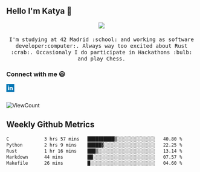 
## Hello I'm Katya :wave:

<p align="center">
  <img src="https://raw.githubusercontent.com/coderjojo/coderjojo/master/img/github.gif" width=100>
  <br><br>
  <samp>
    I'm studying at 42 Madrid :school: </a> and working as software developer:computer:. Always way too excited about Rust :crab:. Occasionaly I do participate in Hackathons :bulb: and play Chess.
  </samp>
</p>

### Connect with me :smiley:
<a href="https://www.linkedin.com/in/ekaterina-prusakova-b209b494/">
  <img align="left" alt="Katya Prusakova" width="21px" src="https://raw.githubusercontent.com/edent/SuperTinyIcons/099dc12b59179d07d534069bc8551718f786d91a/images/svg/linkedin.svg" />
</a>
<br/><br/>


<!--  ![visitors](https://visitor-badge.glitch.me/badge?page_id=KatyaPrusakova/KatyaPrusakova) -->

![ViewCount](https://views.whatilearened.today/views/github/KatyaPrusakova/views.svg)

## Weekly Github Metrics

<!--START_SECTION:waka-->

```text
C             3 hrs 57 mins   ██████████▒░░░░░░░░░░░░░░   40.80 %
Python        2 hrs 9 mins    █████▓░░░░░░░░░░░░░░░░░░░   22.25 %
Rust          1 hr 16 mins    ███▒░░░░░░░░░░░░░░░░░░░░░   13.14 %
Markdown      44 mins         ██░░░░░░░░░░░░░░░░░░░░░░░   07.57 %
Makefile      26 mins         █░░░░░░░░░░░░░░░░░░░░░░░░   04.60 %
```

<!--END_SECTION:waka-->